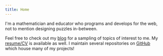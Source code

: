 ```yaml
---
title: Home
---
```


I'm a mathematician and educator who programs and develops for the web,
not to mention designing puzzles in-between.

Feel free to check out my
[blog](/blog/)
for a sampling of topics of interest to me. My
[resume/CV](http://resume.stevenclontz.com)
is available as well. I maintain several repositories on
[GitHub](http://github.com/StevenClontz)
which house many of my projects!